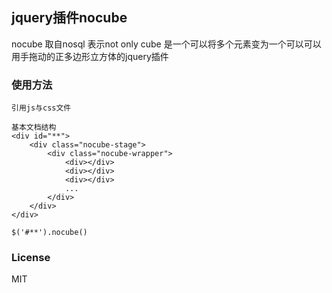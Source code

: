 ## jquery插件nocube
nocube 取自nosql 表示not only cube 是一个可以将多个元素变为一个可以可以用手拖动的正多边形立方体的jquery插件

### 使用方法
```
引用js与css文件

基本文档结构
<div id="**">
    <div class="nocube-stage">
        <div class="nocube-wrapper">
            <div></div>
            <div></div>
            <div></div>
            ...
        </div>
    </div>
</div>

$('#**').nocube()
```

### License
MIT